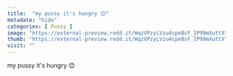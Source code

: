 ```yaml
---
title:  "my pussy it's hungry 😊"
metadate: "hide"
categories: [ Pussy ]
image: "https://external-preview.redd.it/WqzVPzyLVzu4cpeBsF_IP99mXuttXt-wmGWpf5gFN-U.jpg?auto=webp&s=53dec5fafb01f1409312a48154d56937a1743efd"
thumb: "https://external-preview.redd.it/WqzVPzyLVzu4cpeBsF_IP99mXuttXt-wmGWpf5gFN-U.jpg?width=1080&crop=smart&auto=webp&s=17eccf9c99f7ccaed12b0716ad74fcbe97bc06f1"
visit: ""
---
```

my pussy it's hungry 😊
